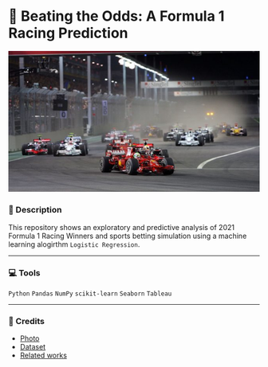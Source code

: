 # :car: Beating the Odds: A Formula 1 Racing Prediction
![](./f_1.jpeg)


### :green_book: Description
This repository shows an exploratory and predictive analysis of 2021 Formula 1 Racing Winners and sports betting simulation using a machine learning alogirthm `Logistic Regression`.

---
### :computer: Tools
`Python` `Pandas` `NumPy` `scikit-learn` `Seaborn` `Tableau`


---
### :page_with_curl: Credits
- [Photo](https://www.formula1.com/en/latest/features/2015/9/do-you-remember----f1s-first-ever-night-race.html)
- [Dataset](https://www.kaggle.com/datasets/rohanrao/formula-1-world-championship-1950-2020)
- [Related works](https://towardsdatascience.com/formula-1-race-predictor-5d4bfae887da)

